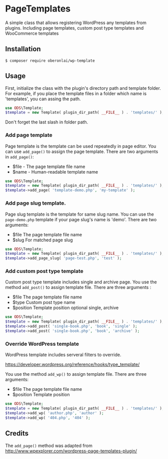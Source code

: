 # PageTemplates
A simple class that allows registering WordPress any templates from plugins. Including page templates, custom post type templates and WooCommerce templates

## Installation
```
$ composer require oberonlai/wp-template
```

## Usage

First, initialize the class with the plugin's directory path and template folder. For example, if you place the template files in a folder which name is 'templates', you can assing the path.

```php
use ODS\Template;
$template = new Template( plugin_dir_path( __FILE__ ) . 'templates/' );
```

Don't forget the last slash in folder path.

### Add page template

Page template is the template can be used repeatedly in page editor. You can use ```add_page()``` to assign the page template. There are two arguments in ```add_page()```:

- $file - The page template file name
- $name - Human-readable template name

```php
use ODS\Template;
$template = new Template( plugin_dir_path( __FILE__ ) . 'templates/' );
$template->add_page( 'template-demo.php', 'my-template' );
```

### Add page slug template.

Page slug template is the template for same slug name. You can use the ```page-demo.php``` template if your page slug's name is 'demo'. There are two arguments:

- $file The page template file name
- $slug For matched page slug

```php
use ODS\Template;
$template = new Template( plugin_dir_path( __FILE__ ) . 'templates/' );
$template->add_page_slug( 'page-test.php', 'test' );
```

### Add custom post type template

Custom post type template includes single and archive page. You use the method ```add_post()``` to assign template file. There are three arguments :

- $file The page template file name
- $type Custom post type name
- $position Template position optional single, archive

```php
use ODS\Template;
$template = new Template( plugin_dir_path( __FILE__ ) . 'templates/' );
$template->add_post( 'single-book.php', 'book', 'single' );
$template->add_post( 'single-book.php', 'book', 'archive' );
```

### Override WordPress template

WordPress template includes serveral filters to override.

https://developer.wordpress.org/reference/hooks/type_template/

You use the method ```add_wp()``` to assign template file. There are three arguments:

- $file The page template file name
- $position Template position

```php
use ODS\Template;
$template = new Template( plugin_dir_path( __FILE__ ) . 'templates/' );
$template->add_wp( 'author.php', 'author' );
$template->add_wp( '404.php', '404' );
```

## Credits
The ```add_page()``` method was adapted from http://www.wpexplorer.com/wordpress-page-templates-plugin/
